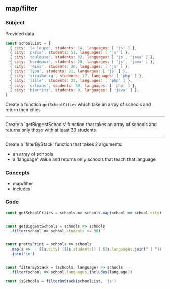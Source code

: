 ## map/filter

### Subject

Provided data
```javascript
const schoolList = [ 
  { city: 'la loupe', students: 14, languages: [ 'js' ] },
  { city: 'paris', students: 51, languages: [ 'js' ] },
  { city: 'toulouse', students: 32, languages: [ 'js', 'java' ] },
  { city: 'bordeaux', students: 28, languages: [ 'js', 'java' ] },
  { city: 'reims', students: 20, languages: [ 'js' ] },
  { city: 'lyon', students: 21, languages: [ 'js' ] },
  { city: 'strasbourg', students: 17, languages: [ 'php' ] },
  { city: 'lille', students: 23, languages: [ 'php' ] },
  { city: 'orleans', students: 30, languages: [ 'php' ] },
  { city: 'biarritz', students: 0, languages: [ 'java' ] },
]
```

Create a function `getSchoolCities` which take an array of schools and return their cities

---

Create a `getBiggestSchools' function that takes an array of schools and returns only those with at least 30 students

---

Create a `filterByStack' function that takes 2 arguments:
  - an array of schools
  - a 'language' value
and returns only schools that teach that language


### Concepts
- map/filter
- includes

### Code

```javascript
const getSchoolCities = schools => schools.map(school => school.city)


const getBiggestSchools = schools => schools
  .filter(school => school.students >= 30)


const prettyPrint = schools => schools
  .map(s => `- ${s.city} (${s.students}) [ ${s.languages.join(" | ")} ]`)
  .join('\n')


const filterByStack = (schools, language) => schools
  .filter(school => school.languages.includes(language))

const jsSchools = filterByStack(schoolList, 'js')
```


